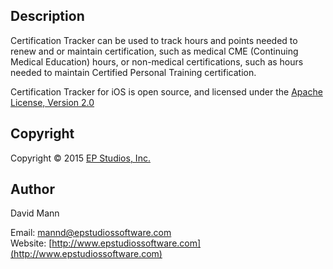 ## Description
Certification Tracker can be used to track hours and points needed to renew and or maintain certification, such as medical CME (Continuing Medical Education) hours, or non-medical certifications, such as hours needed to maintain Certified Personal Training certification.

Certification Tracker for iOS is open source, and licensed under the 
[Apache License, Version 2.0](http://www.apache.org/licenses/LICENSE-2.0.html)

## Copyright
Copyright © 2015 [EP Studios, Inc.](http://www.epstudiossoftware.com)

## Author
David Mann

Email: [mannd@epstudiossoftware.com](mailto:mannd@epstudiossoftware.com)  
Website: [http://www.epstudiossoftware.com](http://www.epstudiossoftware.com)   

